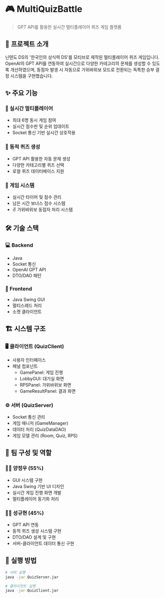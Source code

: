 # 🎮 MultiQuizBattle

> GPT API를 활용한 실시간 멀티플레이어 퀴즈 게임 플랫폼

## 📝 프로젝트 소개

닌텐도 DS의 '한국인의 상식력 DS'를 모티브로 제작된 멀티플레이어 퀴즈 게임입니다. OpenAI의 GPT API를 연동하여 실시간으로 다양한 카테고리의 문제를 생성할 수 있도록 개선하였으며, 동점자 발생 시 자동으로 가위바위보 모드로 전환되는 독특한 승부 결정 시스템을 구현했습니다.

## ✨ 주요 기능

### 🎲 실시간 멀티플레이어
* 최대 6명 동시 게임 참여
* 실시간 점수판 및 순위 업데이트
* Socket 통신 기반 실시간 상호작용

### 🤖 동적 퀴즈 생성
* GPT API 활용한 자동 문제 생성
* 다양한 카테고리별 퀴즈 선택
* 로컬 퀴즈 데이터베이스 지원

### 🎯 게임 시스템
* 실시간 타이머 및 점수 관리
* 남은 시간 보너스 점수 시스템
* ✌️ 가위바위보 동점자 처리 시스템

## 🛠 기술 스택

### 💻 Backend
* Java
* Socket 통신
* OpenAI GPT API
* DTO/DAO 패턴

### 🎨 Frontend
* Java Swing GUI
* 멀티스레드 처리
* 소켓 클라이언트

## 🏗 시스템 구조

### 🖥 클라이언트 (QuizClient)
* 사용자 인터페이스
* 패널 컴포넌트
  * GamePanel: 게임 진행
  * LobbyGUI: 대기실 화면
  * RPSPanel: 가위바위보 화면
  * GameResultPanel: 결과 화면

### ⚙️ 서버 (QuizServer)
* Socket 통신 관리
* 게임 매니저 (GameManager)
* 데이터 처리 (QuizDataDAO)
* 게임 모델 관리 (Room, Quiz, RPS)

## 👥 팀 구성 및 역할

### 👨‍💻 양정우 (55%)
* GUI 시스템 구현
* Java Swing 기반 UI 디자인
* 실시간 게임 진행 화면 개발
* 멀티플레이어 동기화 처리

### 👨‍💻 성규현 (45%)
* GPT API 연동
* 동적 퀴즈 생성 시스템 구현
* DTO/DAO 설계 및 구현
* 서버-클라이언트 데이터 통신 구현

## 🚀 실행 방법

```bash
# 서버 실행
java -jar QuizServer.jar

# 클라이언트 실행
java -jar QuizClient.jar
